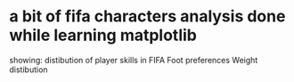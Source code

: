 # a bit of fifa characters analysis done while learning matplotlib
showing:
distibution of player skills in FIFA
Foot preferences
Weight distibution
